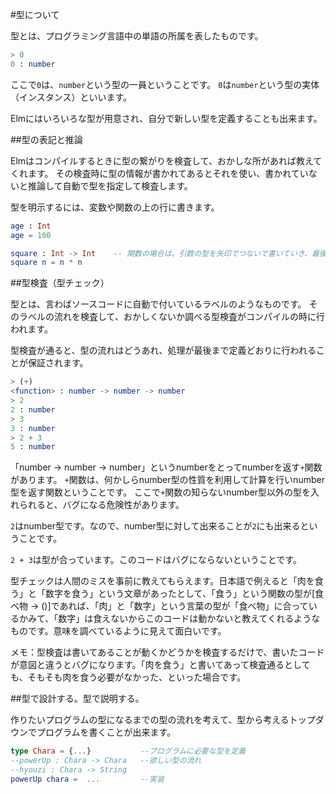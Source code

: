 
#型について

型とは、プログラミング言語中の単語の所属を表したものです。

```elm
> 0
0 : number
```

ここで`0`は、`number`という型の一員ということです。
`0`は`number`という型の実体（インスタンス）といいます。

Elmにはいろいろな型が用意され、自分で新しい型を定義することも出来ます。

##型の表記と推論

Elmはコンパイルするときに型の繋がりを検査して、おかしな所があれば教えてくれます。
その検査時に型の情報が書かれてあるとそれを使い、書かれていないと推論して自動で型を指定して検査します。

型を明示するには、変数や関数の上の行に書きます。

```elm
age : Int
age = 100

square : Int -> Int    -- 関数の場合は、引数の型を矢印でつないで書いていき、最後に関数が返す型名を書きます。
square n = n * n

```

##型検査（型チェック）

型とは、言わばソースコードに自動で付いているラベルのようなものです。
そのラベルの流れを検査して、おかしくないか調べる型検査がコンパイルの時に行われます。

型検査が通ると、型の流れはどうあれ、処理が最後まで定義どおりに行われることが保証されます。

```elm
> (+)
<function> : number -> number -> number
> 2
2 : number
> 3
3 : number
> 2 + 3
5 : number
```

「number -> number -> number」というnumberをとってnumberを返す`+`関数があります。
`+`関数は、何かしらnumber型の性質を利用して計算を行いnumber型を返す関数ということです。
ここで`+`関数の知らないnumber型以外の型を入れられると、バグになる危険性があります。

`2`はnumber型です。なので、number型に対して出来ることが`2`にも出来るということです。

`2 + 3`は型が合っています。このコードはバグにならないということです。

型チェックは人間のミスを事前に教えてもらえます。日本語で例えると「肉を食う」と「数字を食う」という文章があったとして、「食う」という関数の型が[食べ物 -> ()]であれば、「肉」と「数字」という言葉の型が「食べ物」に合っているかみて、「数字」は食えないからこのコードは動かないと教えてくれるようなものです。意味を調べているように見えて面白いです。

メモ：型検査は書いてあることが動くかどうかを検査するだけで、書いたコードが意図と違うとバグになります。「肉を食う」と書いてあって検査通るとしても、そもそも肉を食う必要がなかった、といった場合です。

##型で設計する。型で説明する。

作りたいプログラムの型になるまでの型の流れを考えて、型から考えるトップダウンでプログラムを書くことが出来ます。

```elm
type Chara = {...}           --プログラムに必要な型を定義
--powerUp : Chara -> Chara   --欲しい型の流れ
--hyouzi : Chara -> String
powerUp chara =  ...         --実装
```

